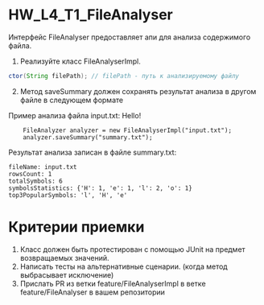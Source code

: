 # HW_L4_T1_FileAnalyser

Интерфейс FileAnalyser предоставляет апи для анализа содержимого файла.

1. Реализуйте класс FileAnalyserImpl.

```java
ctor(String filePath); // filePath - путь к анализируемому файлу
```

2. Метод saveSummary должен сохранять результат анализа в другом файле в следующем формате

Пример анализа файла input.txt:
Hello!

```code
    FileAnalyzer analyzer = new FileAnalyserImpl("input.txt");
    analyzer.saveSummary("summary.txt");
```

Результат анализа записан в файле summary.txt:

```code
fileName: input.txt
rowsCount: 1
totalSymbols: 6
symbolsStatistics: {'H': 1, 'e': 1, 'l': 2, 'o': 1}
top3PopularSymbols: 'l', 'H', 'e'
```

# Критерии приемки

1. Класс должен быть протестирован с помощью JUnit на предмет возвращаемых значений.
2. Написать тесты на альтернативные сценарии. (когда метод выбрасывает исключение)
3. Прислать PR из ветки feature/FileAnalyserImpl в ветке feature/FileAnalyser в вашем репозитории
